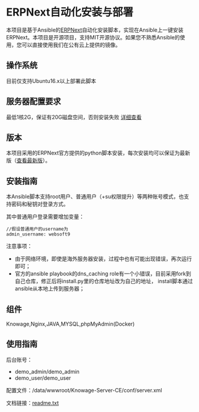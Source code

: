 # ERPNext自动化安装与部署

本项目是基于Ansible的[ERPNext](https://erpnext.com/)自动化安装脚本，实现在Ansible上一键安装ERPNext。本项目是开源项目，支持MIT开源协议。如果您不熟悉Ansible的使用，您可以直接使用我们在公有云上提供的镜像。

## 操作系统

目前仅支持Ubuntu16.x以上部署此脚本

## 服务器配置要求

最低1核2G，保证有20G磁盘空间，否则安装失败 [详细查看](https://github.com/frappe/bench)

## 版本

本项目采用的ERPNext官方提供的python脚本安装，每次安装均可以保证为最新版（[查看最新版](https://github.com/frappe/erpnext/releases)）。

## 安装指南

本Ansible脚本支持root用户、普通用户（+su权限提升）等两种账号模式，也支持密码和秘钥对登录方式。

其中普通用户登录需要增加变量：

~~~
//假设普通用户的username为
admin_username: websoft9
~~~

注意事项：

- 由于网络环境，即使是海外服务器安装，过程中也有可能出现错误，再次运行即可；
- 官方的ansible playbook的dns_caching role有一个小错误，目前采用fork到自己仓库，修正后将install.py里的仓库地址改为自己的地址，
   install脚本通过ansible从本地上传到服务器；

## 组件
Knowage,Nginx,JAVA,MYSQL,phpMyAdmin(Docker)

## 使用指南

后台账号：
   - demo_admin/demo_admin
   - demo_user/demo_user
   
配置文件：/data/wwwroot/Knowage-Server-CE/conf/server.xml

文档链接：[readme.txt](readme.txt)
